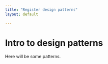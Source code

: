 ```yaml
---
title: "Register design patterns"
layout: default

---
```

# Intro to design patterns

Here will be some patterns.

